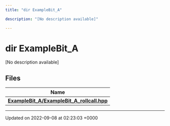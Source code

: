 ```yaml
---
title: "dir ExampleBit_A"

description: "[No description available]"

---
```


# dir ExampleBit_A

[No description available]

## Files

| Name           |
| -------------- |
| **[ExampleBit_A/ExampleBit_A_rollcall.hpp](/documentation/code/files/examplebit__a__rollcall_8hpp/#file-examplebit-a-examplebit-a-rollcall-hpp)**  |






-------------------------------

Updated on 2022-09-08 at 02:23:03 +0000
